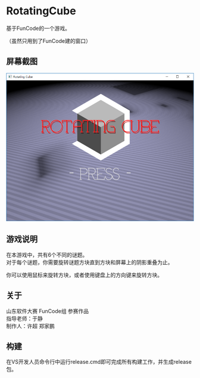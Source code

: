 # RotatingCube
基于FunCode的一个游戏。

（虽然只用到了FunCode建的窗口）

## 屏幕截图
![Screenshot](screenshot.png)

## 游戏说明

在本游戏中，共有6个不同的谜题。  
对于每个谜题，你需要旋转谜题方块直到方块和屏幕上的阴影重叠为止。  

你可以使用鼠标来旋转方块，或者使用键盘上的方向键来旋转方块。  

## 关于
山东软件大赛 FunCode组 参赛作品  
指导老师：于静  
制作人：许超 郑家鹏  

## 构建
在VS开发人员命令行中运行release.cmd即可完成所有构建工作，并生成release包。
